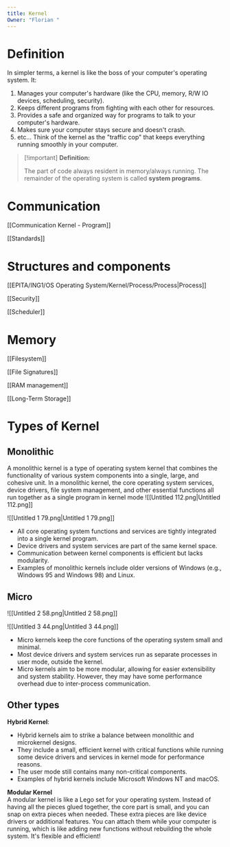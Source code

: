 ```yaml
---
title: Kernel
Owner: "Florian "
---
```

# Definition
In simpler terms, a kernel is like the boss of your computer's operating system. It:
1. Manages your computer's hardware (like the CPU, memory, R/W IO devices, scheduling, security).
2. Keeps different programs from fighting with each other for resources.
3. Provides a safe and organized way for programs to talk to your computer's hardware.
4. Makes sure your computer stays secure and doesn't crash.
5. etc…
Think of the kernel as the "traffic cop" that keeps everything running smoothly in your computer.

> [!important] **Definition:**
> 
> The part of code always resident in memory/always running.
The remainder of the operating system is called **system programs**.
# Communication
[[Communication Kernel - Program]]

[[Standards]]

# Structures and components
[[EPITA/ING1/OS Operating System/Kernel/Process/Process|Process]]

[[Security]]

[[Scheduler]]

# Memory
[[Filesystem]]

[[File Signatures]]

[[RAM management]]

[[Long-Term Storage]]

# Types of Kernel
## Monolithic
A monolithic kernel is a type of operating system kernel that combines the functionality of various system components into a single, large, and cohesive unit. In a monolithic kernel, the core operating system services, device drivers, file system management, and other essential functions all run together as a single program in kernel mode
![[Untitled 112.png|Untitled 112.png]]

![[Untitled 1 79.png|Untitled 1 79.png]]

- All core operating system functions and services are tightly integrated into a single kernel program.
- Device drivers and system services are part of the same kernel space.
- Communication between kernel components is efficient but lacks modularity.
- Examples of monolithic kernels include older versions of Windows (e.g., Windows 95 and Windows 98) and Linux.
  
## Micro
![[Untitled 2 58.png|Untitled 2 58.png]]

![[Untitled 3 44.png|Untitled 3 44.png]]

- Micro kernels keep the core functions of the operating system small and minimal.
- Most device drivers and system services run as separate processes in user mode, outside the kernel.
- Micro kernels aim to be more modular, allowing for easier extensibility and system stability. However, they may have some performance overhead due to inter-process communication.
## Other types
  
**Hybrid Kernel**:
- Hybrid kernels aim to strike a balance between monolithic and microkernel designs.
- They include a small, efficient kernel with critical functions while running some device drivers and services in kernel mode for performance reasons.
- The user mode still contains many non-critical components.
- Examples of hybrid kernels include Microsoft Windows NT and macOS.
  
**Modular Kernel**  
A modular kernel is like a Lego set for your operating system. Instead of having all the pieces glued together, the core part is small, and you can snap on extra pieces when needed. These extra pieces are like device drivers or additional features. You can attach them while your computer is running, which is like adding new functions without rebuilding the whole system. It's flexible and efficient!